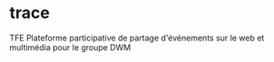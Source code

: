 trace
=====

TFE Plateforme participative de partage d'événements sur le web et multimédia pour le groupe DWM
